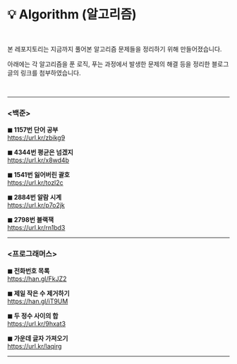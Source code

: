 # 💡 Algorithm (알고리즘)

<br>

본 레포지토리는
지금까지 풀어본 알고리즘 문제들을 정리하기 위해 만들어졌습니다.

아래에는 각 알고리즘을 푼 로직, 푸는 과정에서 발생한 문제의 해결 등을 정리한
블로그 글의 링크를 첨부하였습니다.


<br>
<hr>

### <백준>
<b>◼ 1157번 단어 공부</b><br>
https://url.kr/zbikg9

<b>◼ 4344번 평균은 넘겠지</b><br>
https://url.kr/x8wd4b

<b>◼ 1541번 잃어버린 괄호</b><br>
https://url.kr/tozl2c

<b>◼ 2884번 알람 시계</b><br>
https://url.kr/p7o2jk

<b>◼ 2798번 블랙잭</b><br>
https://url.kr/rn1bd3

<hr>

### <프로그래머스>
<b>◼ 전화번호 목록</b><br>
https://han.gl/FkJZ2

<b>◼ 제일 작은 수 제거하기</b><br>
https://han.gl/iT9UM

<b>◼ 두 정수 사이의 합</b><br>
https://url.kr/9hxat3

<b>◼ 가운데 글자 가져오기</b><br>
https://url.kr/laqirg

<hr>
